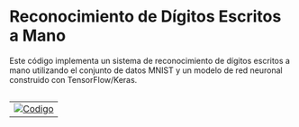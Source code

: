 # Reconocimiento de Dígitos Escritos a Mano

Este código implementa un sistema de reconocimiento de dígitos escritos a mano utilizando el conjunto de datos MNIST y un modelo de red neuronal construido con TensorFlow/Keras. 


<table align="left">
  <td>
    <a target="_blank" href="https://colab.research.google.com/github/lopezbec/XIX_CIC/blob/main/reviews/Digitos_NN.ipynb"><img src="https://www.tensorflow.org/images/colab_logo_32px.png" />Codigo</a>
  </td>
</table>
<br><br></br>

